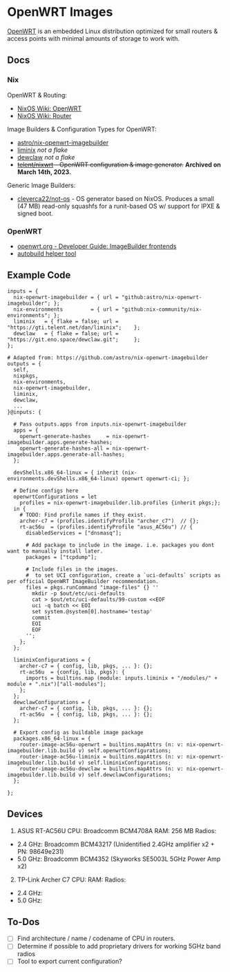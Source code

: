 # OpenWRT Images

[OpenWRT](https://openwrt.org) is an embedded Linux distribution optimized for small routers & access points with minimal amounts of storage to work with.

## Docs

### Nix

OpenWRT & Routing:

- [NixOS Wiki: OpenWRT](https://nixos.wiki/wiki/OpenWRT)
- [NixOS Wiki: Router](https://nixos.wiki/wiki/Workgroup:Router)

Image Builders & Configuration Types for OpenWRT:

- [astro/nix-openwrt-imagebuilder](https://github.com/astro/nix-openwrt-imagebuilder)
- [liminix](https://gti.telent.net/dan/liminix) *not a flake*
- [dewclaw](https://git.eno.space/dewclaw.git/tree/openwrt) *not a flake*
- ~~[telent/nixwrt](https://github.com/telent/nixwrt) - OpenWRT configuration & image generator.~~ **Archived on March 14th, 2023.**

Generic Image Builders:

- [cleverca22/not-os](https://github.com/cleverca22/not-os) - OS generator based on NixOS. Produces a small (47 MB) read-only squashfs for a runit-based OS w/ support for IPXE & signed boot.

### OpenWRT

- [openwrt.org - Developer Guide: ImageBuilder frontends](https://openwrt.org/docs/guide-developer/imagebuilder_frontends)
- [autobuild helper tool](https://johannes.truschnigg.info/code/openwrt_autobuild/)

## Example Code

```(nix)
inputs = {
  nix-openwrt-imagebuilder = { url = "github:astro/nix-openwrt-imagebuilder"; };
  nix-environments         = { url = "github:nix-community/nix-environments"; };
  liminix   = { flake = false; url = "https://gti.telent.net/dan/liminix";    };
  dewclaw   = { flake = false; url = "https://git.eno.space/dewclaw.git";     };
};

# Adapted from: https://github.com/astro/nix-openwrt-imagebuilder
outputs = {
  self,
  nixpkgs,
  nix-environments,
  nix-openwrt-imagebuilder,
  liminix,
  dewclaw,
  ...
}@inputs: {

  # Pass outputs.apps from inputs.nix-openwrt-imagebuilder
  apps = {
    openwrt-generate-hashes     = nix-openwrt-imagebuilder.apps.generate-hashes;
    openwrt-generate-hashes-all = nix-openwrt-imagebuilder.apps.generate-all-hashes;
  };

  devShells.x86_64-linux = { inherit (nix-environments.devShells.x86_64-linux) openwrt openwrt-ci; };

  # Define configs here
  openwrtConfigurations = let
    profiles = nix-openwrt-imagebuilder.lib.profiles {inherit pkgs;};
  in {
    # TODO: Find profile names if they exist.
    archer-c7 = (profiles.identifyProfile "archer_c7")  // {};
    rt-ac56u  = (profiles.identifyProfile "asus_AC56u") // {
      disabledServices = ["dnsmasq"];

      # Add package to include in the image. i.e. packages you dont want to manually install later.
      packages = ["tcpdump"];

      # Include files in the images.
      #  to set UCI configuration, create a `uci-defaults` scripts as per official OpenWRT ImageBuilder recommendation.
      files = pkgs.runCommand "image-files" {} ''
        mkdir -p $out/etc/uci-defaults
        cat > $out/etc/uci-defaults/99-custom <<EOF
        uci -q batch << EOI
        set system.@system[0].hostname='testap'
        commit
        EOI
        EOF
      '';
    };
  };

  liminixConfigurations = {
    archer-c7 = { config, lib, pkgs, ... }: {};
    rt-ac56u  = {config, lib, pkgs}: {
      imports = builtins.map (module: inputs.liminix + "/modules/" + module + ".nix")["all-modules"];
    };
  };
  dewclawConfigurations = {
    archer-c7 = { config, lib, pkgs, ... }: {};
    rt-ac56u  = { config, lib, pkgs, ... }: {};
  };

  # Export config as buildable image package
  packages.x86_64-linux = {
    router-image-ac56u-openwrt = builtins.mapAttrs (n: v: nix-openwrt-imagebuilder.lib.build v) self.openwrtConfigurations;
    router-image-ac56u-liminix = builtins.mapAttrs (n: v: nix-openwrt-imagebuilder.lib.build v) self.liminixConfigurations;
    router-image-ac56u-dewclaw = builtins.mapAttrs (n: v: nix-openwrt-imagebuilder.lib.build v) self.dewclawConfigurations;
  };

};

```

## Devices

1. ASUS RT-AC56U
  CPU: Broadcomm BCM4708A
  RAM: 256 MB
  Radios:
  - 2.4 GHz: Broadcomm BCM43217 (Unidentified 2.4GHz amplifier x2 + PN: 98649e231)
  - 5.0 GHz: Broadcomm BCM4352 (Skyworks SE5003L 5GHz Power Amp x2) 

2. TP-Link Archer C7
  CPU: 
  RAM: 
  Radios:
  - 2.4 GHz: 
  - 5.0 GHz: 

## To-Dos

- [ ] Find architecture / name / codename of CPU in routers.
- [ ] Determine if possible to add proprietary drivers for working 5GHz band radios
- [ ] Tool to export current configuration?
